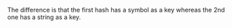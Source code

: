 The difference is that the first hash has a symbol as a key whereas the 2nd one has a string as a key.